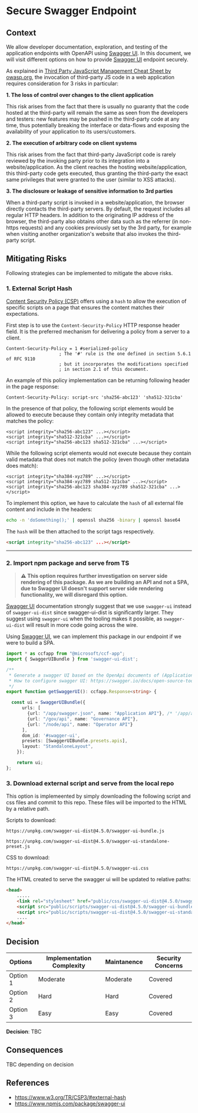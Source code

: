 # Secure Swagger Endpoint

## Context

We allow developer documentation, exploration, and testing of the application endpoints with OpenAPI using [Swagger UI](https://github.com/swagger-api/swagger-ui). In this document, we will visit different options on how to provide [Swagger UI](https://github.com/swagger-api/swagger-ui) endpoint securely.

As explained in [Third Party JavaScript Management Cheat Sheet by owasp.org](https://cheatsheetseries.owasp.org/cheatsheets/Third_Party_Javascript_Management_Cheat_Sheet.html), the invocation of third-party JS code in a web application requires consideration for 3 risks in particular:

**1. The loss of control over changes to the client application**

This risk arises from the fact that there is usually no guaranty that the code hosted at the third-party will remain the same as seen from the developers and testers: new features may be pushed in the third-party code at any time, thus potentially breaking the interface or data-flows and exposing the availability of your application to its users/customers.

**2. The execution of arbitrary code on client systems**

This risk arises from the fact that third-party JavaScript code is rarely reviewed by the invoking party prior to its integration into a website/application. As the client reaches the hosting website/application, this third-party code gets executed, thus granting the third-party the exact same privileges that were granted to the user (similar to XSS attacks).

**3. The disclosure or leakage of sensitive information to 3rd parties**

When a third-party script is invoked in a website/application, the browser directly contacts the third-party servers. By default, the request includes all regular HTTP headers. In addition to the originating IP address of the browser, the third-party also obtains other data such as the referrer (in non-https requests) and any cookies previously set by the 3rd party, for example when visiting another organization's website that also invokes the third-party script.

## Mitigating Risks

Following strategies can be implemented to mitigate the above risks.

### 1. External Script Hash

[Content Security Policy (CSP)](https://www.w3.org/TR/CSP3/#external-hash) offers using a `hash` to allow the execution of specific scripts on a page that ensures the content matches their expectations.

First step is to use the `Content-Security-Policy` HTTP response header field. It is the preferred mechanism for delivering a policy from a server to a client. 

```
Content-Security-Policy = 1 #serialized-policy
                    ; The '#' rule is the one defined in section 5.6.1 of RFC 9110
                    ; but it incorporates the modifications specified
                    ; in section 2.1 of this document.
```

An example of this policy implementation can be returning following header in the page response:

```
Content-Security-Policy: script-src 'sha256-abc123' 'sha512-321cba'
```

In the presence of that policy, the following script elements would be allowed to execute because they contain only integrity metadata that matches the policy:

```
<script integrity="sha256-abc123" ...></script>
<script integrity="sha512-321cba" ...></script>
<script integrity="sha256-abc123 sha512-321cba" ...></script>
```

While the following script elements would not execute because they contain valid metadata that does not match the policy (even though other metadata does match):

```
<script integrity="sha384-xyz789" ...></script>
<script integrity="sha384-xyz789 sha512-321cba" ...></script>
<script integrity="sha256-abc123 sha384-xyz789 sha512-321cba" ...></script>
```

To implement this option, we have to calculate the `hash` of all external file content and include in the headers:

```bash
echo -n 'doSomething();' | openssl sha256 -binary | openssl base64
```

The `hash` will be then attached to the script tags respectively.

```html
<script integrity="sha256-abc123" ...></script>
```
----

### 2. Import npm package and serve from TS

> **⚠️ This option requires further investigation on server side rendering of this package. As we are building an API and not a SPA, due to Swagger UI doesn't support server side rendering functionality, we will disregard this option.**

[Swagger UI](https://www.npmjs.com/package/swagger-ui) documentation strongly suggest that we use `swagger-ui` instead of `swagger-ui-dist` since swagger-ui-dist is significantly larger. They suggest using `swagger-ui` when the tooling makes it possible, as `swagger-ui-dist` will result in more code going across the wire.

Using [Swagger UI](https://www.npmjs.com/package/swagger-ui), we can implement this package in our endpoint if we were to build a SPA.

```typescript
import * as ccfapp from "@microsoft/ccf-app";
import { SwaggerUIBundle } from 'swagger-ui-dist';

/**
 * Generate a swagger UI based on the OpenApi documents of (Application - Governance)
 * How to configure swagger UI: https://swagger.io/docs/open-source-tools/swagger-ui/usage/installation/
 */
export function getSwaggerUI(): ccfapp.Response<string> {

  const ui = SwaggerUIBundle({
      urls: [
        {url: "/app/swagger.json", name: "Application API"}, /* '/app/api' will be used when ccf allow more control on openAPI document to be done through deployment bundle */
        {url: "/gov/api", name: "Governance API"},
        {url: "/node/api", name: "Operator API"}
      ],
      dom_id: '#swagger-ui',
      presets: [SwaggerUIBundle.presets.apis],
      layout: "StandaloneLayout",
    });

    return ui;
};
```

### 3. Download external script and serve from the local repo

This option is implemeented by simply downloading the following script and css files and commit to this repo. These files will be imported to the HTML by a relative path.

Scripts to download:

```
https://unpkg.com/swagger-ui-dist@4.5.0/swagger-ui-bundle.js

https://unpkg.com/swagger-ui-dist@4.5.0/swagger-ui-standalone-preset.js
```

CSS to download:

```
https://unpkg.com/swagger-ui-dist@4.5.0/swagger-ui.css
```

The HTML created to serve the swagger ui will be updated to relative paths:

```html
<head>
    .....
    <link rel="stylesheet" href="public/css/swagger-ui-dist@4.5.0/swagger-ui.css" />
    <script src="public/scripts/swagger-ui-dist@4.5.0/swagger-ui-bundle.js"></script>
    <script src="public/scripts/swagger-ui-dist@4.5.0/swagger-ui-standalone-preset.js"></script>
    ....
</head>
```

## Decision

| Options  | Implementation Complexity | Maintanence | Security Concerns |
| -------  | ------------------------- | ----------- | ----------------- |
| Option 1 | Moderate                  | Moderate    | Covered           |
| Option 2 | Hard                      | Hard        | Covered           |
| Option 3 | Easy                      | Easy        | Covered           |

**Decision**: TBC

## Consequences

TBC depending on decision

## References

- https://www.w3.org/TR/CSP3/#external-hash
- https://www.npmjs.com/package/swagger-ui

